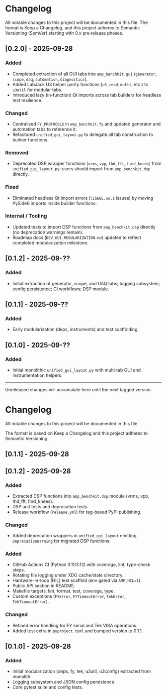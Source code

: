Changelog
=========

All notable changes to this project will be documented in this file. The format is
Keep a Changelog, and this project adheres to Semantic Versioning (SemVer) starting
with 0.x pre‑release phases.

## [0.2.0] - 2025-09-28
### Added
- Completed extraction of all GUI tabs into `amp_benchkit.gui` (`generator`, `scope`, `daq`, `automation`, `diagnostics`).
- Added LabJack U3 helper parity functions (`u3_read_multi`, etc.) to `u3util` for modular tabs.
- Introduced lazy (in-function) Qt imports across tab builders for headless test resilience.

### Changed
- Centralized `FY_PROTOCOLS` in `amp_benchkit.fy` and updated generator and automation tabs to reference it.
- Refactored `unified_gui_layout.py` to delegate all tab construction to builder functions.

### Removed
- Deprecated DSP wrapper functions (`vrms`, `vpp`, `thd_fft`, `find_knees`) from `unified_gui_layout.py`; users should import from `amp_benchkit.dsp` directly.

### Fixed
- Eliminated headless Qt import errors (`libEGL.so.1` issues) by moving PySide6 imports inside builder functions.

### Internal / Tooling
- Updated tests to import DSP functions from `amp_benchkit.dsp` directly (no deprecation warnings remain).
- Roadmap docs (`DEV_GUI_MODULARIZATION.md`) updated to reflect completed modularization milestone.

## [0.1.2] - 2025-09-??
### Added
- Initial extraction of generator, scope, and DAQ tabs; logging subsystem; config persistence; CI workflows; DSP module.

## [0.1.1] - 2025-09-??
### Added
- Early modularization (deps, instruments) and test scaffolding.

## [0.1.0] - 2025-09-??
### Added
- Initial monolithic `unified_gui_layout.py` with multi‑tab GUI and instrumentation helpers.

---

Unreleased changes will accumulate here until the next tagged version.
# Changelog

All notable changes to this project will be documented in this file.

The format is based on Keep a Changelog and this project adheres to Semantic Versioning.

## [0.1.1] - 2025-09-28
## [0.1.2] - 2025-09-28
### Added
- Extracted DSP functions into `amp_benchkit.dsp` module (vrms, vpp, thd_fft, find_knees).
- DSP unit tests and deprecation tests.
- Release workflow (`release.yml`) for tag-based PyPI publishing.

### Changed
- Added deprecation wrappers in `unified_gui_layout` emitting `DeprecationWarning` for migrated DSP functions.

### Added
- GitHub Actions CI (Python 3.11/3.12) with coverage, lint, type-check steps.
- Rotating file logging under XDG cache/state directory.
- Hardware-in-loop (HIL) test scaffold (env gated via `AMP_HIL=1`).
- Public API section in README.
- Makefile targets: lint, format, test, coverage, type.
- Custom exceptions (`FYError`, `FYTimeoutError`, `TekError`, `TekTimeoutError`).

### Changed
- Refined error handling for FY serial and Tek VISA operations.
- Added test extra in `pyproject.toml` and bumped version to 0.1.1.

## [0.1.0] - 2025-09-28
### Added
- Initial modularization (deps, fy, tek, u3util, u3config) extracted from monolith.
- Logging subsystem and JSON config persistence.
- Core pytest suite and config tests.
